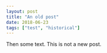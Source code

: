 ```yaml
---
layout: post
title: "An old post"
date: 2018-06-23
tags: ["test", "historical"]
---
```


Then some text. This is not a new post.

